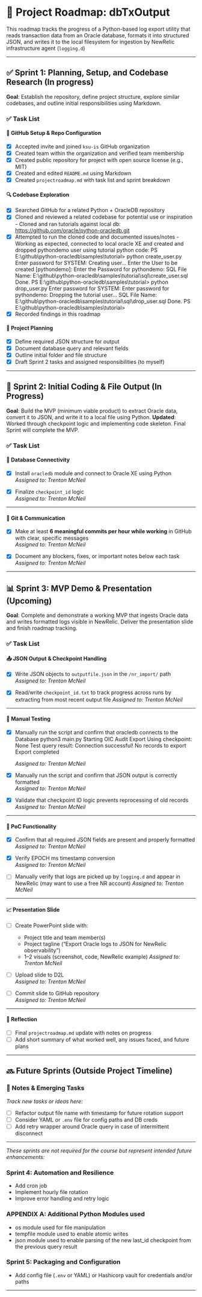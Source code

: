 # 📍 Project Roadmap: dbTxOutput

This roadmap tracks the progress of a Python-based log export utility that reads transaction data from an Oracle database, formats it into structured JSON, and writes it to the local filesystem for ingestion by NewRelic infrastructure agent (`logging.d`)

---

## ✅ Sprint 1: Planning, Setup, and Codebase Research (In progress)

**Goal**: Establish the repository, define project structure, explore similar codebases, and outline initial responsibilities using Markdown.

### ✅ Task List

#### 📁 GitHub Setup & Repo Configuration
- [x] Accepted invite and joined `ksu-is` GitHub organization  
- [x] Created team within the organization and verified team membership  
- [x] Created public repository for project with open source license (e.g., MIT)  
- [x] Created and edited `README.md` using Markdown  
- [x] Created `projectroadmap.md` with task list and sprint breakdown  

#### 🔍 Codebase Exploration
- [x] Searched GitHub for a related Python + OracleDB repository  
- [x] Cloned and reviewed a related codebase for potential use or inspiration
      - Cloned and ran tutorials against local db:  https://github.com/oracle/python-oracledb.git
- [x] Attempted to run the cloned code and documented issues/notes
      - Working as expected, connected to local oracle XE and created and dropped pythondemo user using tutorial python code:
      PS E:\github\python-oracledb\samples\tutorial> python create_user.py
Enter password for SYSTEM: 
Creating user...
Enter the User to be created [pythondemo]:
Enter the Password for pythondemo:
SQL File Name:  E:\github\python-oracledb\samples\tutorial\sql\create_user.sql
Done.
PS E:\github\python-oracledb\samples\tutorial> python drop_user.py
Enter password for SYSTEM:
Enter password for pythondemo:
Dropping the tutorial user...
SQL File Name:  E:\github\python-oracledb\samples\tutorial\sql\drop_user.sql
Done.
PS E:\github\python-oracledb\samples\tutorial>
- [x] Recorded findings in this roadmap  

#### 🧠 Project Planning
- [x] Define required JSON structure for output
- [x] Document database query and relevant fields
- [x] Outline initial folder and file structure
- [x] Draft Sprint 2 tasks and assigned responsibilities (to myself)

---

## 🧩 Sprint 2: Initial Coding & File Output (In Progress)

**Goal**: Build the MVP (minimum viable product) to extract Oracle data, convert it to JSON, and write it to a local file using Python.
**Updated**:  Worked through checkpoint logic and implementing code skeleton.  Final Sprint will complete the MVP.

### ✅ Task List

#### 🔌 Database Connectivity
- [x] Install `oracledb` module and connect to Oracle XE using Python  
  _Assigned to: Trenton McNeil_

- [x] Finalize `checkpoint_id` logic  
  _Assigned to: Trenton McNeil_

---


#### 💬 Git & Communication
- [x] Make at least **6 meaningful commits per hour while working** in GitHub with clear, specific messages  
  _Assigned to: Trenton McNeil_

- [x] Document any blockers, fixes, or important notes below each task  
  _Assigned to: Trenton McNeil_

---



## 📊 Sprint 3: MVP Demo & Presentation (Upcoming)

**Goal**: Complete and demonstrate a working MVP that ingests Oracle data and writes formatted logs visible in NewRelic. Deliver the presentation slide and finish roadmap tracking.

### ✅ Task List


#### 📤 JSON Output & Checkpoint Handling
- [x] Write JSON objects to `outputfile.json` in the `/nr_import/` path  
  _Assigned to: Trenton McNeil_

- [x] Read/write `checkpoint_id.txt` to track progress across runs by extracting from most recent output file
  _Assigned to: Trenton McNeil_

---

#### 🧪 Manual Testing
- [x] Manually run the script and confirm that oracledb connects to the Database
      python3 main.py
      Starting OIC Audit Export
      Using checkpoint: None
      Test query result: Connection successful!
      No records to export
      Export completed

  _Assigned to: Trenton McNeil_
  
- [x] Manually run the script and confirm that JSON output is correctly formatted  
  _Assigned to: Trenton McNeil_

- [x] Validate that checkpoint ID logic prevents reprocessing of old records  
  _Assigned to: Trenton McNeil_

---

#### 🚀 PoC Functionality

- [x] Confirm that all required JSON fields are present and properly formatted  
  _Assigned to: Trenton McNeil_

- [x] Verify EPOCH ms timestamp conversion  
  _Assigned to: Trenton McNeil_

- [ ] Manually verify that logs are picked up by `logging.d` and appear in NewRelic (may want to use a free NR account)
  _Assigned to: Trenton McNeil_

---

#### 📈 Presentation Slide
- [ ] Create PowerPoint slide with:
  - Project title and team member(s)  
  - Project tagline (“Export Oracle logs to JSON for NewRelic observability”)  
  - 1–2 visuals (screenshot, code, NewRelic example)
  _Assigned to: Trenton McNeil_

- [ ] Upload slide to D2L  
  _Assigned to: Trenton McNeil_

- [ ] Commit slide to GitHub repository  
  _Assigned to: Trenton McNeil_

---

#### 📓 Reflection
- [ ] Final `projectroadmap.md` update with notes on progress  
- [ ] Add short summary of what worked well, any issues faced, and future plans  

---

## 🔜 Future Sprints (Outside Project Timeline)

### 📌 Notes & Emerging Tasks
_Track new tasks or ideas here:_
- [ ] Refactor output file name with timestamp for future rotation support  
- [ ] Consider YAML or `.env` file for config paths and DB creds  
- [ ] Add retry wrapper around Oracle query in case of intermittent disconnect  

---

_These sprints are not required for the course but represent intended future enhancements:_

### Sprint 4: Automation and Resilience
- Add cron job  
- Implement hourly file rotation  
- Improve error handling and retry logic

### APPENDIX A:  Additional Python Modules used
- os module used for file manipulation
- tempfile module used to enable atomic writes
- json module used to enable parsing of the new last_id checkpoint from the previous query result

### Sprint 5: Packaging and Configuration
- Add config file (`.env` or YAML) or Hashicorp vault for credentials and/or paths  

---

